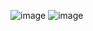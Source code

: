 
![image](https://github.com/Albatrosssssss/Laravel_framework/assets/67068215/153f9b8c-8cc0-4285-a7bb-a04aa1422164)
![image](https://github.com/Albatrosssssss/Laravel_framework/assets/67068215/e0cd8bd8-3922-45d4-8351-7ec15f53624b)
